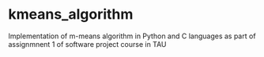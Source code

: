 # kmeans_algorithm
Implementation of m-means algorithm in Python and C languages as part of assignmnent 1 of software project course in TAU
